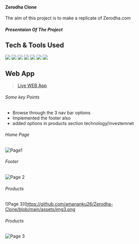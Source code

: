 #### Zerodha Clone
The aim of this project is to make a replicate of Zerodha.com

##### Presentaion Of The Project

## Tech & Tools Used

<img src = "https://img.shields.io/badge/-HTML5-E34F26?style=flat&logo=html5&logoColor=white"> <img src = "https://img.shields.io/badge/-CSS3-1572B6?style=flat&logo=css3&logoColor=white"> <img src="https://img.shields.io/badge/-JavaScript-eed718?style=flat&logo=javascript&logoColor=ffffff"> <img src="https://img.shields.io/badge/-React-000000?style=flat&logo=react&logoColor=00c8ff">   <img src="https://img.shields.io/badge/-Node.js-3C873A?style=flat&logo=Node.js&logoColor=white">   <img src="http://img.shields.io/badge/-Git-F1502F?style=flat&logo=git&logoColor=FFFFFF">   <img src="http://img.shields.io/badge/-Github-000000?style=flat&logo=github&logoColor=FFFFFF"> 

## Web App

> [Live WEB App](https://7pldy.csb.app/about)

###### Some key  Points

- Browse through the 3 nav bar options
- Implemented the footer also
- added options in products section technology/investemnet

###### Home Page 
![Page1](https://github.com/amananku26/Zerodha-Clone/blob/main/assets/img1.png)
###### Footer
![Page 2](https://github.com/amananku26/Zerodha-Clone/blob/main/assets/img2.png)
###### Products 
![Page 3](https://github.com/amananku26/Zerodha-Clone/blob/main/assets/img3.png
###### Products
![Page 3](https://github.com/amananku26/Zerodha-Clone/blob/main/assets/img4.png)
